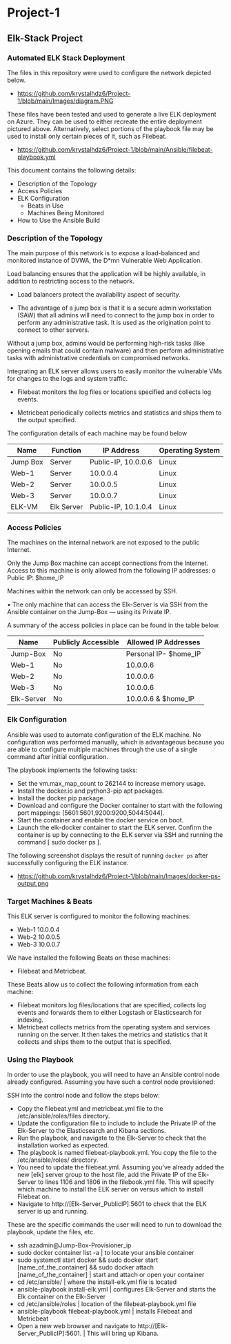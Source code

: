 # Project-1
## Elk-Stack Project

### Automated ELK Stack Deployment

The files in this repository were used to configure the network depicted below.

- https://github.com/krystalhdz6/Project-1/blob/main/Images/diagram.PNG

These files have been tested and used to generate a live ELK deployment on Azure. They can be used to either recreate the entire deployment pictured above. Alternatively, select portions of the playbook file may be used to install only certain pieces of it, such as Filebeat.

- https://github.com/krystalhdz6/Project-1/blob/main/Ansible/filebeat-playbook.yml

This document contains the following details:
- Description of the Topology
- Access Policies
- ELK Configuration
  - Beats in Use
  - Machines Being Monitored
- How to Use the Ansible Build


### Description of the Topology

The main purpose of this network is to expose a load-balanced and monitored instance of DVWA, the D*mn Vulnerable Web Application.

Load balancing ensures that the application will be highly available, in addition to restricting access to the network.

- Load balancers protect the availability aspect of security.

- The advantage of a jump box is that it is a secure admin workstation (SAW) that all admins will need to connect to the jump box in order to perform any administrative task. It is used as the origination point to connect to other servers.

Without a jump box, admins would be performing high-risk tasks (like opening emails that could contain malware) and then perform administrative tasks with administrative credentials on compromised networks. 

Integrating an ELK server allows users to easily monitor the vulnerable VMs for changes to the logs and system traffic.

- Filebeat monitors the log files or locations specified and collects log events.

- Metricbeat periodically collects metrics and statistics and ships them to the output specified.




The configuration details of each machine may be found below

| Name       | Function        | IP Address          | Operating System |
|------------|-----------------|---------------------|------------------|
| Jump Box   | Server          | Public-IP, 10.0.0.6 | Linux            |
| Web-1      | Server          | 10.0.0.4            | Linux            |
| Web-2      | Server          | 10.0.0.5            | Linux            |
| Web-3      | Server          | 10.0.0.7            | Linux            |
| ELK-VM     | Elk Server      | Public-IP, 10.1.0.4 | Linux            |

### Access Policies

The machines on the internal network are not exposed to the public Internet. 

Only the Jump Box machine can accept connections from the Internet. Access to this machine is only allowed from the following IP addresses:
o	Public IP: $home_IP

Machines within the network can only be accessed by SSH.

•	The only machine that can access the Elk-Server is via SSH from the Ansible container on the Jump-Box — using its Private IP. 

A summary of the access policies in place can be found in the table below.

| Name       | Publicly Accessible | Allowed IP Addresses       |
|------------|---------------------|----------------------------|
| Jump-Box   | No                  | Personal IP- $home_IP      |
| Web-1      | No                  | 10.0.0.6                   |
| Web-2      | No                  | 10.0.0.6                   |
| Web-3      | No                  | 10.0.0.6                   |
| Elk-Server | No                  | 10.0.0.6 & $home_IP        |


### Elk Configuration

Ansible was used to automate configuration of the ELK machine. No configuration was performed manually, which is advantageous because you are able to configure multiple machines through the use of a single command after initial configuration.

The playbook implements the following tasks:

-	Set the vm.max_map_count to 262144 to increase memory usage.
-	Install the docker.io and python3-pip apt packages. 
-	Install the docker pip package.
-	Download and configure the Docker container to start with the following port mappings: [5601:5601,9200:9200,5044:5044]. 
-	Start the container and enable the docker service on boot. 
-	Launch the elk-docker container to start the ELK server. Confirm the container is up by connecting to the ELK server via SSH and running the command [ sudo docker ps ].

The following screenshot displays the result of running `docker ps` after successfully configuring the ELK instance.
-	https://github.com/krystalhdz6/Project-1/blob/main/Images/docker-ps-output.png

### Target Machines & Beats

This ELK server is configured to monitor the following machines:

- Web-1 10.0.0.4
- Web-2 10.0.0.5
- Web-3 10.0.0.7

We have installed the following Beats on these machines:
-	Filebeat and Metricbeat.

These Beats allow us to collect the following information from each machine:
-	Filebeat monitors log files/locations that are specified, collects log events and forwards them to either Logstash or Elasticsearch for indexing.
-	Metricbeat collects metrics from the operating system and services running on the server. It then takes the metrics and statistics that it collects and ships them to the output that is specified.

 ### Using the Playbook
In order to use the playbook, you will need to have an Ansible control node already configured. Assuming you have such a control node provisioned: 

SSH into the control node and follow the steps below:
-	Copy the filebeat.yml and metricbeat.yml file to the /etc/ansible/roles/files directory.
-	Update the configuration file to include to include the Private IP of the Elk-Server to the Elasticsearch and Kibana sections.
-	Run the playbook, and navigate to the Elk-Server to check that the installation worked as expected.
-	The playbook is named filebeat-playbook.yml. You copy the file to the /etc/ansible/roles/ directory.
-	You need to update the filebeat.yml. Assuming you’ve already added the new [elk] server group to the host file, add the Private IP of the Elk-Server to lines 1106 and 1806 in the filebook.yml file. This will specify which machine to install the ELK server on versus which to install Filebeat on. 
-	Navigate to http://[Elk-Server_PublicIP]:5601 to check that the ELK server is up and running.

These are the specific commands the user will need to run to download the playbook, update the files, etc.

-	ssh azadmin@Jump-Box-Provisioner_ip
-	sudo docker container list -a | to locate your ansible container
-	sudo systemctl start docker && sudo docker start [name_of_the_container] && sudo docker attach [name_of_the_container] | start and attach or open your container
-	cd /etc/ansible/ | where the install-elk.yml file is located
-	ansible-playbook install-elk.yml | configures Elk-Server and starts the Elk container on the Elk-Server
-	cd /etc/ansible/roles | location of the filebeat-playbook.yml file
-	ansible-playbook filebeat-playbook.yml | installs Filebeat and Metricbeat
-	Open a new web browser and navigate to http://[Elk-Server_PublicIP]:5601. | This will bring up Kibana.
